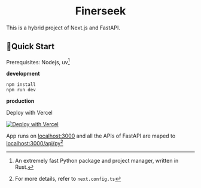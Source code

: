 <h1 align="center">Finerseek</h1>

This is a hybrid project of Next.js and FastAPI.

## 🚀Quick Start

Prerequisites: Nodejs, uv[^1]

**development**

```shell
npm install
npm run dev
```

**production**

Deploy with Vercel

[![Deploy with Vercel](https://vercel.com/button)](https://vercel.com)

App runs on [localhost:3000](localhost:3000) and all the APIs of FastAPI are maped to [localhost:3000/api/py](localhost:3000/api/py)[^2]

[^1]: An extremely fast Python package and project manager, written in Rust.
[^2]: For more details, refer to `next.config.ts`
